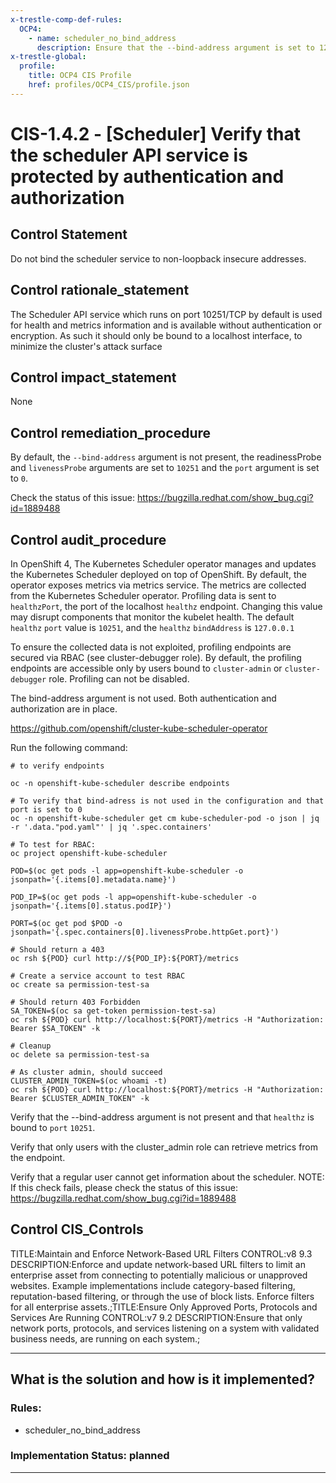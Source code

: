 ```yaml
---
x-trestle-comp-def-rules:
  OCP4:
    - name: scheduler_no_bind_address
      description: Ensure that the --bind-address argument is set to 127.0.0.1
x-trestle-global:
  profile:
    title: OCP4 CIS Profile
    href: profiles/OCP4_CIS/profile.json
---
```


# CIS-1.4.2 - \[Scheduler\] Verify that the scheduler API service is protected by authentication and authorization

## Control Statement

Do not bind the scheduler service to non-loopback insecure addresses.

## Control rationale_statement

The Scheduler API service which runs on port 10251/TCP by default is used for health and metrics information and is available without authentication or encryption. As such it should only be bound to a localhost interface, to minimize the cluster's attack surface

## Control impact_statement

None

## Control remediation_procedure

By default, the `--bind-address` argument is not present, the readinessProbe and `livenessProbe` arguments are set to `10251` and the `port` argument is set to `0`.

Check the status of this issue: https://bugzilla.redhat.com/show_bug.cgi?id=1889488

## Control audit_procedure

In OpenShift 4, The Kubernetes Scheduler operator manages and updates the Kubernetes Scheduler deployed on top of OpenShift. By default, the operator exposes metrics via metrics service. The metrics are collected from the Kubernetes Scheduler operator. Profiling data is sent to `healthzPort`, the port of the localhost `healthz` endpoint. Changing this value may disrupt components that monitor the kubelet health. The default `healthz` `port` value is `10251`, and the `healthz` `bindAddress` is `127.0.0.1`

To ensure the collected data is not exploited, profiling endpoints are secured via RBAC (see cluster-debugger role). By default, the profiling endpoints are accessible only by users bound to `cluster-admin` or `cluster-debugger` role. Profiling can not be disabled. 

The bind-address argument is not used. Both authentication and authorization are in place.

https://github.com/openshift/cluster-kube-scheduler-operator

Run the following command:

```
# to verify endpoints

oc -n openshift-kube-scheduler describe endpoints

# To verify that bind-adress is not used in the configuration and that port is set to 0
oc -n openshift-kube-scheduler get cm kube-scheduler-pod -o json | jq -r '.data."pod.yaml"' | jq '.spec.containers'

# To test for RBAC: 
oc project openshift-kube-scheduler

POD=$(oc get pods -l app=openshift-kube-scheduler -o jsonpath='{.items[0].metadata.name}')

POD_IP=$(oc get pods -l app=openshift-kube-scheduler -o jsonpath='{.items[0].status.podIP}')

PORT=$(oc get pod $POD -o jsonpath='{.spec.containers[0].livenessProbe.httpGet.port}')

# Should return a 403
oc rsh ${POD} curl http://${POD_IP}:${PORT}/metrics

# Create a service account to test RBAC
oc create sa permission-test-sa

# Should return 403 Forbidden
SA_TOKEN=$(oc sa get-token permission-test-sa)
oc rsh ${POD} curl http://localhost:${PORT}/metrics -H "Authorization: Bearer $SA_TOKEN" -k

# Cleanup
oc delete sa permission-test-sa

# As cluster admin, should succeed
CLUSTER_ADMIN_TOKEN=$(oc whoami -t)
oc rsh ${POD} curl http://localhost:${PORT}/metrics -H "Authorization: Bearer $CLUSTER_ADMIN_TOKEN" -k
```

Verify that the --bind-address argument is not present and that `healthz` is bound to `port` `10251`.

Verify that only users with the cluster_admin role can retrieve metrics from the endpoint.

Verify that a regular user cannot get information about the scheduler. NOTE: If this check fails, please check the status of this issue: https://bugzilla.redhat.com/show_bug.cgi?id=1889488

## Control CIS_Controls

TITLE:Maintain and Enforce Network-Based URL Filters CONTROL:v8 9.3 DESCRIPTION:Enforce and update network-based URL filters to limit an enterprise asset from connecting to potentially malicious or unapproved websites. Example implementations include category-based filtering, reputation-based filtering, or through the use of block lists. Enforce filters for all enterprise assets.;TITLE:Ensure Only Approved Ports, Protocols and Services Are Running CONTROL:v7 9.2 DESCRIPTION:Ensure that only network ports, protocols, and services listening on a system with validated business needs, are running on each system.;

______________________________________________________________________

## What is the solution and how is it implemented?

<!-- For implementation status enter one of: implemented, partial, planned, alternative, not-applicable -->

<!-- Note that the list of rules under ### Rules: is read-only and changes will not be captured after assembly to JSON -->

<!-- Add control implementation description here for control: CIS-1.4.2 -->

### Rules:

  - scheduler_no_bind_address

### Implementation Status: planned

______________________________________________________________________
